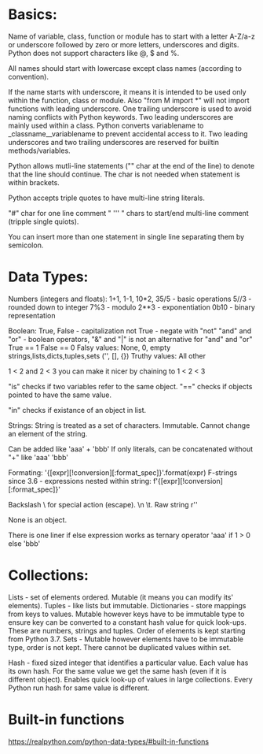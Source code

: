 # Basics:
Name of variable, class, function or module has to start with a letter A-Z/a-z or underscore followed by zero or more letters, underscores and digits.
Python does not support characters like @, $ and %.

All names should start with lowercase except class names (according to convention).

If the name starts with underscore, it means it is intended to be used only within the function, class or module.
Also "from M import *" will not import functions with leading underscore.
One trailing underscore is used to avoid naming conflicts with Python keywords.
Two leading underscores are mainly used within a class. Python converts variablename to _classname__variablename to prevent accidental access to it.
Two leading underscores and two trailing underscores are reserved for builtin methods/variables.

Python allows mutli-line statements ("\" char at the end of the line) to denote that the line should continue.
The char is not needed when statement is within brackets.

Python accepts triple quotes to have multi-line string literals.

"#" char for one line comment
" ''' " chars to start/end multi-line comment (tripple single quiots).

You can insert more than one statement in single line separating them by semicolon.


# Data Types:
Numbers (integers and floats):
1+1, 1-1, 10*2, 35/5 - basic operations
5//3 - rounded down to integer
7%3 - modulo
2**3 - exponentiation
0b10 - binary representation

Boolean:
True, False - capitalization
not True - negate with "not"
"and" and "or" - boolean operators, "&" and "|" is not an alternative for "and" and "or"
True == 1
False == 0
Falsy values: None, 0, empty strings,lists,dicts,tuples,sets ('', [], {})
Truthy values: All other

1 < 2 and 2 < 3 you can make it nicer by chaining to 1 < 2 < 3

"is" checks if two variables refer to the same object.
"==" checks if objects pointed to have the same value.

"in" checks if existance of an object in list.

Strings:
String is treated as a set of characters.
Immutable. Cannot change an element of the string.

Can be added like 'aaa' + 'bbb'
If only literals, can be concatenated without "+" like 'aaa' 'bbb'

Formating: '{[expr][!conversion][:format_spec]}'.format(expr)
F-strings since 3.6 - expressions nested within string: f'{[expr][!conversion][:format_spec]}'

Backslash \ for special action (escape). \n \t.
Raw string r''

None is an object.

There is one liner if else expression works as ternary operator
'aaa' if 1 > 0 else 'bbb'

# Collections:
Lists - set of elements ordered. Mutable (it means you can modify its' elements).
Tuples - like lists but immutable.
Dictionaries - store mappings from keys to values. Mutable however keys have to be immutable type to ensure key can be converted to a constant hash value for quick look-ups. These are numbers, strings and tuples. Order of elements is kept starting from Python 3.7.
Sets - Mutable however elements have to be immutable type, order is not kept. There cannot be duplicated values within set.

Hash - fixed sized integer that identifies a particular value. Each value has its own hash. For the same value we get the same hash (even if it is different object). Enables quick look-up of values in large collections. Every Python run hash for same value is different.

# Built-in functions
https://realpython.com/python-data-types/#built-in-functions

















